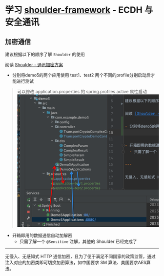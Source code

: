 # 学习 **[shoulder-framework](https://gitee.com/ChinaLym/shoulder-framework)** - ECDH 与安全通讯

## 加密通信

建议根据以下的顺序了解 `Shoulder` 的使用

阅读 [Shoulder - 通讯加密方案](https://gitee.com/ChinaLym/shoulder-framework/tree/master/shoulder-build/shoulder-base/shoulder-crypto-negotiation)

- 分别将demo5的两个应用使用 test1、test2 两个不同的profile分别启动后才能进行测试
> 可以修改 application.properties 的 spring.profiles.active 属性启动
![demo5.png](demo5.png)

- 开箱即用的数据通信自动加解密
  - 只需了解一个 `@Sensitive` 注解，其他的 Shoulder 已经完成了

---

无侵入、无感知式 HTTP 通信加密，且为了便于满足不同国家的政策监管，通过注入对应的加密类即可切换加密算法，如中国要求 SM 算法、美国要求AES算法。

